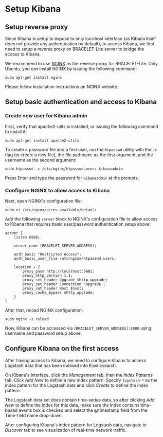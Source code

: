 Setup Kibana
====

## Setup reverse proxy

Since Kibana is setup to expose to only localhost interface (as Kibana itself does not provide any authentication by default), to access Kibana, we first need to setup a reverse proxy on BRACELET-Lite server to bridge the access to Kibana.

We recommend to use [NGINX](https://www.nginx.com/) as the reverse proxy for BRACELET-Lite. Only Ubuntu, you can install NGINX by issuing the following command:

```
sudo apt-get install nginx 
```

Please follow installation instructions on NGINX website.

## Setup basic authentication and access to Kibana

### Create new user for Kibana admin

First, verify that apache2-utils is installed, or issuing the following command to install it:

```
sudo apt-get install apache2-utils 
```

To create a password file and a first user, run the `htpasswd` utility with the `-c` flag (to create a new file), the file pathname as the first argument, and the username as the second argument:

```
sudo htpasswd -c /etc/nginx/htpasswd.users kibanaadmin
```

Press Enter and type the password for `kibanaadmin` at the prompts.

### Configure NGINX to allow access to Kibana 

Next, open NGINX's configuration file:

```
sudo vi /etc/nginx/sites-available/default
```

Add the following `server` block to NGINX's configuration file to allow access to Kibana that requires basic user/password authentication setup above:

```
server {
    listen 8080;

    server_name [BRACELET_SERVER_ADDRESS];

    auth_basic "Restricted Access";
    auth_basic_user_file /etc/nginx/htpasswd.users;

    location / {
        proxy_pass http://localhost:5601;
        proxy_http_version 1.1;
        proxy_set_header Upgrade $http_upgrade;
        proxy_set_header Connection 'upgrade';
        proxy_set_header Host $host;
        proxy_cache_bypass $http_upgrade;
    }
}
```

After that, reload NGINX configuration:

```
sudo nginx -s reload
```

Now, Kibana can be accessed via `[BRACELET_SERVER_ADDRESS]:8080` using username and password setup above.

## Configure Kibana on the first access

After having access to Kibana, we need to configure Kibana to access Logstash data that has been indexed into Elasticsearch.

On Kibana's interface, click the *Management* tab, then the *Index Patterns* tab. Click *Add New* to define a new index pattern. Specify `logstash-*` as the index pattern for the Logstash data and click *Create* to define the index pattern.

The Logstash data set does contain time-series data, so after clicking *Add New* to define the index for this data, make sure the Index contains time-based events box is checked and select the @timestamp field from the Time-field name drop-down.

After configuring Kibana's index pattern for Logstash data, navigate to *Discover* tab to see visualization of real-time network traffic.
